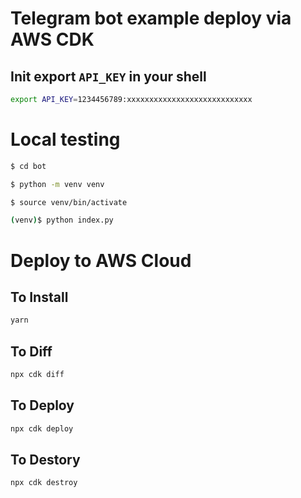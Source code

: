 # Telegram bot example deploy via AWS CDK

## Init export `API_KEY` in your shell 
```bash
export API_KEY=1234456789:xxxxxxxxxxxxxxxxxxxxxxxxxxxx
```

# Local testing
```bash
$ cd bot

$ python -m venv venv

$ source venv/bin/activate

(venv)$ python index.py 
```


# Deploy to AWS Cloud
## To Install
```bash
yarn
```

## To Diff
```bash
npx cdk diff
```

## To Deploy
```bash
npx cdk deploy
```

## To Destory
```bash
npx cdk destroy
```